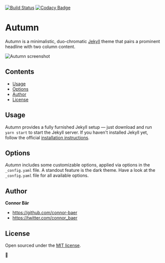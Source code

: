 [![Build Status](https://travis-ci.org/connor-baer/autumn.svg?branch=master)](https://travis-ci.org/connor-baer/autumn) [![Codacy Badge](https://api.codacy.com/project/badge/Grade/381a869edfa34ea1a424274cf2e791a7)](https://www.codacy.com/app/connor_baer/autumn?utm_source=github.com&utm_medium=referral&utm_content=connor-baer/autumn&utm_campaign=Badge_Grade)

# Autumn <!-- omit in TOC -->

Autumn is a minimalistic, duo-chromatic [Jekyll](http://jekyllrb.com) theme that pairs a prominent headline with two column content.

![Autumn screenshot](https://github.com/connor-baer/autumn/blob/gh-pages/_images/screenshot.png)

## Contents <!-- omit in TOC -->

- [Usage](#usage)
- [Options](#options)
- [Author](#author)
- [License](#license)

## Usage

Autumn provides a fully furnished Jekyll setup — just download and run `yarn start` to start the Jekyll server. If you haven't installed Jekyll yet, follow the official [installation instructions](https://jekyllrb.com/docs/installation/).

## Options

_Autumn_ includes some customizable options, applied via options in the `_config.yaml` file. A standout feature is the dark theme.
Have a look at the `_config.yaml` file for all available options.

## Author

**Connor Bär**

- <https://github.com/connor-baer>
- <https://twitter.com/connor_baer>

## License

Open sourced under the [MIT license](LICENSE.md).

💜
